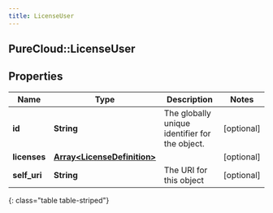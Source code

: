 ```yaml
---
title: LicenseUser
---
```

## PureCloud::LicenseUser

## Properties

|Name | Type | Description | Notes|
|------------ | ------------- | ------------- | -------------|
| **id** | **String** | The globally unique identifier for the object. | [optional] |
| **licenses** | [**Array&lt;LicenseDefinition&gt;**](LicenseDefinition.html) |  | [optional] |
| **self_uri** | **String** | The URI for this object | [optional] |
{: class="table table-striped"}


